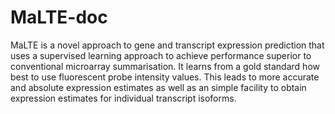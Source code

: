 MaLTE-doc
=========

MaLTE is a novel approach to gene and transcript expression prediction that uses a supervised learning approach to achieve performance superior to conventional microarray summarisation. It learns from a gold standard how best to use fluorescent probe intensity values. This leads to more accurate and absolute expression estimates as well as an simple facility to obtain expression estimates for individual transcript isoforms.
